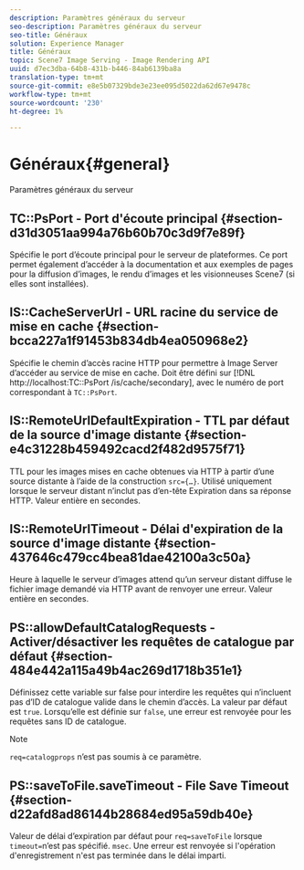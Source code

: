 ```yaml
---
description: Paramètres généraux du serveur
seo-description: Paramètres généraux du serveur
seo-title: Généraux
solution: Experience Manager
title: Généraux
topic: Scene7 Image Serving - Image Rendering API
uuid: d7ec3dba-64b8-431b-b446-84ab6139ba8a
translation-type: tm+mt
source-git-commit: e8e5b07329bde3e23ee095d5022da62d67e9478c
workflow-type: tm+mt
source-wordcount: '230'
ht-degree: 1%

---
```



# Généraux{#general}

Paramètres généraux du serveur

## TC::PsPort - Port d&#39;écoute principal {#section-d31d3051aa994a76b60b70c3d9f7e89f}

Spécifie le port d’écoute principal pour le serveur de plateformes. Ce port permet également d’accéder à la documentation et aux exemples de pages pour la diffusion d’images, le rendu d’images et les visionneuses Scene7 (si elles sont installées).

## IS::CacheServerUrl - URL racine du service de mise en cache {#section-bcca227a1f91453b834db4ea050968e2}

Spécifie le chemin d’accès racine HTTP pour permettre à Image Server d’accéder au service de mise en cache. Doit être défini sur [!DNL http://localhost:TC::PsPort /is/cache/secondary], avec le numéro de port correspondant à `TC::PsPort`.

## IS::RemoteUrlDefaultExpiration - TTL par défaut de la source d&#39;image distante {#section-e4c31228b459492cacd2f482d9575f71}

TTL pour les images mises en cache obtenues via HTTP à partir d’une source distante à l’aide de la construction `src={…}`. Utilisé uniquement lorsque le serveur distant n’inclut pas d’en-tête Expiration dans sa réponse HTTP. Valeur entière en secondes.

## IS::RemoteUrlTimeout - Délai d&#39;expiration de la source d&#39;image distante {#section-437646c479cc4bea81dae42100a3c50a}

Heure à laquelle le serveur d’images attend qu’un serveur distant diffuse le fichier image demandé via HTTP avant de renvoyer une erreur. Valeur entière en secondes.

## PS::allowDefaultCatalogRequests - Activer/désactiver les requêtes de catalogue par défaut {#section-484e442a115a49b4ac269d1718b351e1}

Définissez cette variable sur false pour interdire les requêtes qui n’incluent pas d’ID de catalogue valide dans le chemin d’accès. La valeur par défaut est `true`. Lorsqu’elle est définie sur `false`, une erreur est renvoyée pour les requêtes sans ID de catalogue.

>[!NOTE]
>
>`req=catalogprops` n’est pas soumis à ce paramètre.

## PS::saveToFile.saveTimeout - File Save Timeout {#section-d22afd8ad86144b28684ed95a59db40e}

Valeur de délai d’expiration par défaut pour `req=saveToFile` lorsque `timeout=`n’est pas spécifié. `msec`. Une erreur est renvoyée si l&#39;opération d&#39;enregistrement n&#39;est pas terminée dans le délai imparti.
